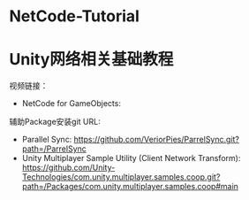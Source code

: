 # NetCode-Tutorial
# Unity网络相关基础教程
视频链接：
- NetCode for GameObjects:

辅助Package安装git URL: 
- Parallel Sync: https://github.com/VeriorPies/ParrelSync.git?path=/ParrelSync
- Unity Multiplayer Sample Utility (Client Network Transform): https://github.com/Unity-Technologies/com.unity.multiplayer.samples.coop.git?path=/Packages/com.unity.multiplayer.samples.coop#main
